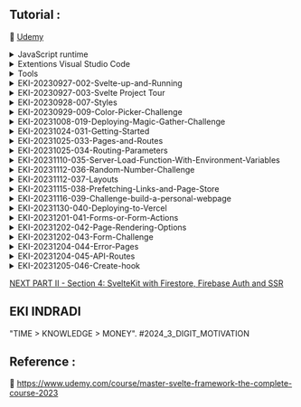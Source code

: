 ## Tutorial : 

:link: [Udemy](https://www.udemy.com/course/master-svelte-framework-the-complete-course-2023)

<details>
  <summary>JavaScript runtime</summary>

1. [NodeJs](https://nodejs.org/en) or [Multi Nodejs / Nvm Windows](https://github.com/EKI-INDRADI/install-multi-nodejs-version-windows) or [Multi Nodejs / Nvm Linux](https://github.com/EKI-INDRADI/install-multi-nodejs-version-linux)

</details>

<details>
  <summary>Extentions Visual Studio Code</summary>
  
1. [Svelte for VS Code](https://marketplace.visualstudio.com/items?itemName=svelte.svelte-vscode)

2. [ESLint](https://marketplace.visualstudio.com/items?itemName=dbaeumer.vscode-eslint)

3. [Prettier - Code formatter](https://marketplace.visualstudio.com/items?itemName=esbenp.prettier-vscode)

4. [indent-rainbow](https://marketplace.visualstudio.com/items?itemName=oderwat.indent-rainbow)

</details>

<details>
  <summary>Tools</summary>

1. [Svelte Society Tools](https://sveltesociety.dev/tools)

2. [REPL (WEB SVELTE CODE)](https://svelte.dev/repl/hello-world?version=3.50.1)

3. [Allow CORS: Access-Control-Allow-Origin](https://chrome.google.com/webstore/detail/allow-cors-access-control/lhobafahddgcelffkeicbaginigeejlf/related)

</details>



<details>
  <summary>EKI-20230927-002-Svelte-up-and-Running</summary>

```sh

npm init vite@latest

Project Name : demo
Select a framework : Svelte
Select a variant : JavaScript


  cd demo     
  npm install 
  npm run dev

```

</details>


<details>
  <summary>EKI-20230927-003-Svelte Project Tour</summary>

```sh
./package.json

  "scripts": {
    "dev": "vite",                 ---> npm run dev (run from code)
    "build": "vite build",         ---> npm run build (build code to production ./dist) 
    "preview": "vite preview"      ---> npm run preview (preview production ./dist)
  },

```

</details>

<details>
  <summary>EKI-20230928-007-Styles</summary>

```svelte

<style>
  h1 {
    color : red;
  }

  h2 {
    color : blue;
  }

  /* 
  
  include <Fun /> (not recomended) 
  
  :global(h2) {
    color : blue;
  } 

  recomended 
  create ./src/global.css
  update ./src/main.js

  
  */

</style>


```

</details>

<details>
  <summary>EKI-20230929-009-Color-Picker-Challenge</summary>


```sh

  https://milligram.io/#getting-started

  update ./index.html
  update ./src/App.svelte

```

index.html

```html
  <head>
    
    <!-- Google Fonts -->
    <link
      rel="stylesheet"
      href="https://fonts.googleapis.com/css?family=Roboto:300,300italic,700,700italic"
    />

    <!-- CSS Reset -->
    <link
      rel="stylesheet"
      href="https://cdnjs.cloudflare.com/ajax/libs/normalize/8.0.1/normalize.css"
    />

    <!-- Milligram CSS -->
    <link
      rel="stylesheet"
      href="https://cdnjs.cloudflare.com/ajax/libs/milligram/1.4.1/milligram.css"
    />

  </head>

  <body>
    <!-- <div id="app"></div> -->
    <div class="container" id="app"></div>
    <script type="module" src="/src/main.js"></script>
  </body>

```

</details>

<details>
  <summary>EKI-20231008-019-Deploying-Magic-Gather-Challenge</summary>

```sh

source : ./mtg-counter

github public : https://github.com/EKI-INDRADI/mtg-counter-deploy

server : https://vercel.com

deploy :

- https://mtg-counter-deploy.vercel.app/ 

- https://mtg-counter-deploy-m65aoeg47-eki-indradis-projects.vercel.app/

- https://mtg-counter-deploy-git-main-eki-indradis-projects.vercel.app/


```

</details>


<details>
  <summary>EKI-20231024-031-Getting-Started</summary>

```sh

npm create svelte@latest intro-site

Which Svelte app template?
- Skeleton project


Select Additional options ( user arrow keys/space bar)

Add Type checking with TypeScript?
- Yes, using Javascript with JSDoc comments

Add ESLint for code linting?
- No

Add pretier for code formatting?
- Yes

Add Playwright for browser testing?
- No

Add Vitest for unit testing?
- No


--

cd intro-site

npm install

npm run dev -- --open  (for auto open default browser & auto open page http://localhost:5173)


```

</details>


<details>
  <summary>EKI-20231025-033-Pages-and-Routes</summary>

```sh

http://localhost:5173/about

http://localhost:5173/contact

```

</details>


<details>
  <summary>EKI-20231025-034-Routing-Parameters</summary>

```sh

http://localhost:5173/person/1
http://localhost:5173/color/blue
http://localhost:5173/color/red


```

</details>


<details>
  <summary>EKI-20231110-035-Server-Load-Function-With-Environment-Variables</summary>

```sh

https://polygon.io/dashboard/api-keys
https://polygon.io/docs/stocks


create .env

API_KEY=D4qU8yDgffTwUTztFGmu_745j8xMOfdX
PUBLIC_API_KEY=unujnmsadWHJjkhuasdNMWnuacd_123kjjbasdbhkj
RANDOM_NUMBER=7

https://polygon.io/docs/options/getting-started
http://localhost:5173/stock/O:SPY251219C00650000
http://localhost:5173/stock/O:TSLA230113C00015000


http://localhost:5173/random/7
http://localhost:5173/random/32

```

</details>


<details>
  <summary>EKI-20231112-036-Random-Number-Challenge</summary>

```sh

create .env

RANDOM_NUMBER=7

http://localhost:5173/random/7
http://localhost:5173/random/32

```

</details>


<details>
  <summary>EKI-20231112-037-Layouts</summary>

```sh

create .env

SUPER_SECRET=sshhh!!!

http://localhost:5173/contact
http://localhost:5173/about

```

</details>


<details>
  <summary>EKI-20231115-038-Prefetching-Links-and-Page-Store</summary>

```sh

https://kit.svelte.dev/docs/link-options

data-sveltekit-preload-data

```

```svelte

<nav>
  <li><a data-sveltekit-preload-data href="/">Home</a></li>
	<li><a data-sveltekit-preload-data href="contact">Contact</a></li>
	<li><a data-sveltekit-preload-data href="about">About</a></li>
</nav>



```

data-sveltekit-preload-data = perpindahan routes menjadi lebih cepat memanfaat fungsi cache (tidak reload network)


```sh

https://kit.svelte.dev/docs/modules#$app-stores


```


```svelte

<script>

import { getStores, navigating, page, updated } from '$app/stores';

</script>

```

'$app/stores' = untuk mengeluarkan informasi dari fungsi terkait , ex : digunakan untuk check url path dengan tujuan untuk memvalidasi page layout link active  (brubah warna)


</details>



<details>
  <summary>EKI-20231116-039-Challenge-build-a-personal-webpage</summary>

```sh
https://kit.svelte.dev/

cd eki-rnd-svelte-sveltekit-2023
npm create svelte@latest personal-site

Which Svelte app template?
- Sekelton project

Add type checking with TypeScript?
- Yes, using Javascript with JSDoc comments

Select additional options (use arrow keys/space bar)

│  ◻ Add ESLint for code linting
│  ◼ Add Prettier for code formatting
│  ◻ Add Playwright for browser testing
│  ◻ Add Vitest for unit testing
│  ◻ Try out Svelte 5 beta


cd personal-site
npm install
npm run dev -- --open

```


```sh

https://getbootstrap.com/

cd personal-site
npm i bootstrap@5.3.2 -D


https://getbootstrap.com/docs/5.3/components/navbar/


```


```sh

https://zenquotes.io/
https://docs.zenquotes.io/zenquotes-documentation/
https://zenquotes.io/api/random/[your_key]

```

```sh

https://kit.svelte.dev/docs/modules#$app-stores

```



</details>


<details>
  <summary>EKI-20231130-040-Deploying-to-Vercel</summary>

```sh

source : ./personal-site

github public : https://github.com/EKI-INDRADI/personal-site-deploy

server : https://vercel.com

deploy :

- https://personal-site-deploy.vercel.app/ 

- https://personal-site-deploy-kiri65i85-eki-indradis-projects.vercel.app


```

</details>

<details>
  <summary>EKI-20231201-041-Forms-or-Form-Actions</summary>

```sh
#https://kit.svelte.dev/docs/form-actions


```

</details>


<details>
  <summary>EKI-20231202-042-Page-Rendering-Options</summary>

PRERENDER


mirip seperti constructor pada angular

```ts

// contoh angular :

// eksekusi sebelum ui muncul (PRERENDER)

constructor  { 
// run ...
}

// vs 

// eksekusi setelah ui muncul
ngOnit { 
// run  ..
}

```

perintah prerender pada sveltkit

+page.js
```js
export const prerender = true
```



--

SERVER SIDE VS CLIENT SIDE
```sh
# https://chat.openai.com/

ssr: true/false

Pada SvelteKit, SSR (Server-Side Rendering) dan CSR (Client-Side Rendering) adalah dua metode rendering yang berbeda untuk menghasilkan halaman web. SvelteKit memungkinkan Anda mengonfigurasi opsi halaman (page options) untuk mengontrol perilaku rendering halaman. Berikut adalah beberapa perbedaan antara opsi halaman untuk SSR dan CSR:

Pada halaman SSR, opsi ini biasanya diatur sebagai true untuk menunjukkan bahwa halaman tersebut akan di-render di sisi server.

Pada halaman CSR, opsi ini biasanya diatur sebagai false untuk menunjukkan bahwa halaman tersebut akan di-render di sisi klien.

// SSR Page
export let ssr = true;

// CSR Page
export let ssr = false;

```

```sh

#https://kit.svelte.dev/docs/page-options

# +page.js
export const ssr = false;
// If both `ssr` and `csr` are `false`, nothing will be rendered!


# +page.js
export const csr = false;
// If both `csr` and `ssr` are `false`, nothing will be rendered!

```



perbedaanya hanya berpengaruh ketika production


STEP 1

intro-site\src\routes\about\+page.js
```sh

export const prerender = true

```

intro-site\src\routes\contact\+page.server.js
```sh

export const csr = false;
export const ssr = true;

```

intro-site\src\routes\person\[id]\+page.js
```sh

export const csr = true;
export const ssr = false;

```

STEP 2


```sh
npm run build

npm run preview
```


STEP 3 (result)

http://localhost:4173/about (prerender) - view source

```html

<!DOCTYPE html>
<html lang="en">
	<head>
		<meta charset="utf-8" />
		<link rel="icon" href="./favicon.png" />
		<meta name="viewport" content="width=device-width, initial-scale=1" />
		
		<link href="./_app/immutable/assets/0.42d40de3.css" rel="stylesheet">
		<link rel="modulepreload" href="./_app/immutable/entry/start.57f840f0.js">
		<link rel="modulepreload" href="./_app/immutable/chunks/scheduler.cc1c0861.js">
		<link rel="modulepreload" href="./_app/immutable/chunks/singletons.9f3dd68e.js">
		<link rel="modulepreload" href="./_app/immutable/chunks/parse.bee59afc.js">
		<link rel="modulepreload" href="./_app/immutable/entry/app.e42f94c0.js">
		<link rel="modulepreload" href="./_app/immutable/chunks/index.10b1266b.js">
		<link rel="modulepreload" href="./_app/immutable/nodes/0.ab433938.js">
		<link rel="modulepreload" href="./_app/immutable/chunks/stores.96802055.js">
		<link rel="modulepreload" href="./_app/immutable/nodes/2.27ed13f7.js">
		<link rel="modulepreload" href="./_app/immutable/nodes/5.1f578d22.js">
	</head>
	<body data-sveltekit-preload-data="hover">
		<div style="display: contents">   <nav> <li><a data-sveltekit-preload-data href="/" class="svelte-1fbb995" data-svelte-h="svelte-xnw5qc">Home</a></li> <li><a data-sveltekit-preload-data href="contact" class="svelte-1fbb995" data-svelte-h="svelte-g9fcr8">Contact</a></li> <li><a data-sveltekit-preload-data href="about" class="svelte-1fbb995 active" data-svelte-h="svelte-1bvyusd">About</a></li> </nav> <h1>eki</h1> <h2>Path : /about</h2> <main><h2>SUPER SECRET PLEASE DONT LOOK &quot;sshhh!!!&quot;.</h2> <h1 data-svelte-h="svelte-soqi9t">About</h1>   </main> 
			
			<script>
				{
					__sveltekit_og4cwl = {
						base: new URL(".", location).pathname.slice(0, -1),
						env: {"PUBLIC_API_KEY":"unujnmsadWHJjkhuasdNMWnuacd_123kjjbasdbhkj"}
					};

					const element = document.currentScript.parentElement;

					const data = [{"type":"data","data":{name:"eki"},"uses":{}},{"type":"data","data":{secret:"sshhh!!!"},"uses":{}},null];

					Promise.all([
						import("./_app/immutable/entry/start.57f840f0.js"),
						import("./_app/immutable/entry/app.e42f94c0.js")
					]).then(([kit, app]) => {
						kit.start(app, element, {
							node_ids: [0, 2, 5],
							data,
							form: null,
							error: null
						});
					});
				}
			</script>
		</div>
	</body>
</html>

```

http://localhost:4173/contact (csr=false, ssr=true) - view source , halaman akan dirender di server

```html


<!DOCTYPE html>
<html lang="en">
	<head>
		<meta charset="utf-8" />
		<link rel="icon" href="./favicon.png" />
		<meta name="viewport" content="width=device-width, initial-scale=1" />
		
		<link href="./_app/immutable/assets/0.42d40de3.css" rel="stylesheet">
	</head>
	<body data-sveltekit-preload-data="hover">
		<div style="display: contents">   <nav> <li><a data-sveltekit-preload-data href="/" class="svelte-1fbb995" data-svelte-h="svelte-xnw5qc">Home</a></li> <li><a data-sveltekit-preload-data href="contact" class="svelte-1fbb995 active" data-svelte-h="svelte-g9fcr8">Contact</a></li> <li><a data-sveltekit-preload-data href="about" class="svelte-1fbb995" data-svelte-h="svelte-1bvyusd">About</a></li> </nav> <h1>eki</h1> <h2>Path : /contact</h2> <main><h2 data-svelte-h="svelte-1xrwqqx">Contact Special Layout</h2> <h1 data-svelte-h="svelte-tbczl2">Contact</h1>    <form method="POST"> <label for="email" data-svelte-h="svelte-1p9d3fm">Email</label> <input type="email" name="email" id="email"> <br>    <label for="Message" data-svelte-h="svelte-10jibt4">Message</label> <br> <textarea name="message" id="message" cols="30" rows="10"></textarea> <br>    <button type="submit" data-svelte-h="svelte-7fuxb2">Send Message</button></form>  </main> </div>
	</body>
</html>


```

http://localhost:4173/person/1 (csr=true, ssr=false) - view source , halaman akan dirender di client

```html

<!DOCTYPE html>
<html lang="en">
	<head>
		<meta charset="utf-8" />
		<link rel="icon" href="../favicon.png" />
		<meta name="viewport" content="width=device-width, initial-scale=1" />
		
	</head>
	<body data-sveltekit-preload-data="hover">
		<div style="display: contents">
			<script>
				{
					__sveltekit_og4cwl = {
						base: new URL("..", location).pathname.slice(0, -1),
						env: {"PUBLIC_API_KEY":"unujnmsadWHJjkhuasdNMWnuacd_123kjjbasdbhkj"}
					};

					const element = document.currentScript.parentElement;

					Promise.all([
						import("../_app/immutable/entry/start.57f840f0.js"),
						import("../_app/immutable/entry/app.e42f94c0.js")
					]).then(([kit, app]) => {
						kit.start(app, element);
					});
				}
			</script>
		</div>
	</body>
</html>

```

--

sveltekit adapter
```sh
https://kit.svelte.dev/docs/adapters

# intro-site\svelte.config.js

# import adapter from '@sveltejs/adapter-auto'; // default

# @sveltejs/adapter-cloudflare for Cloudflare Pages
# @sveltejs/adapter-cloudflare-workers for Cloudflare Workers
# @sveltejs/adapter-netlify for Netlify
# @sveltejs/adapter-node for Node servers
# @sveltejs/adapter-static for static site generation (SSG)
# @sveltejs/adapter-vercel for Vercel

# comunity adapter https://sveltesociety.dev/components#adapters

```

example : 

```bash

npm install --save-dev @sveltejs/adapter-static

```

Konfigurasi adapter:
Tambahkan adapter tersebut ke konfigurasi SvelteKit di berkas svelte.config.js:

svelte.config.js
```js

import adapter from '@sveltejs/adapter-auto';
// import adapter from '@sveltejs/adapter-static';


/** @type {import('@sveltejs/kit').Config} */
const config = {
	kit: {
		// adapter-auto only supports some environments, see https://kit.svelte.dev/docs/adapter-auto for a list.
		// If your environment is not supported or you settled on a specific environment, switch out the adapter.
		// See https://kit.svelte.dev/docs/adapters for more information about adapters.
		adapter: adapter()
	}
};

export default config;

```

```bash

npm run build

```



</details>


<details>
  <summary>EKI-20231202-043-Form-Challenge</summary>

```sh
https://kit.svelte.dev/

cd eki-rnd-svelte-sveltekit-2023
npm create svelte@latest form-challenge

Which Svelte app template?
- Sekelton project

Add type checking with TypeScript?
- Yes, using Javascript with JSDoc comments

Select additional options (use arrow keys/space bar)

│  ◻ Add ESLint for code linting
│  ◼ Add Prettier for code formatting
│  ◻ Add Playwright for browser testing
│  ◻ Add Vitest for unit testing
│  ◻ Try out Svelte 5 beta


cd form-challenge
npm install
npm run dev -- --open

```

</details>

<details>
  <summary>EKI-20231204-044-Error-Pages</summary>

```sh

# NOT FOUND ERROR HANDLE
http://localhost:5173/person/44

# FOUND
http://localhost:5173/person/1


# ERROR HANDLE
http://localhost:5173/random/2

```


```js

    // 1
    if (+params.id === 44) {
        throw error(404, {message : 'Person not found'})
    }


    //2
    // create intro-site\src\routes\+error.svelte  <<< auto redirect handle error with ui, makesure name '+error.svelte'

```

</details>

<details>
  <summary>EKI-20231204-045-API-Routes</summary>


```sh

# API - SERVER SIDE ROUTE
# https://kit.svelte.dev/docs/routing#server

# intro-site\src\routes\fish\+server.js
# http://localhost:5173/fish

# intro-site\src\routes\shark\+server.js
# http://localhost:5173/shark

```


</details>

<details>
  <summary>EKI-20231205-046-Create-hook</summary>


STEP 1
```sh

# hook -> semacem ctx / memory browser / cookies / untuk memory read data di routes tertentu (mirip middlewares) ex : permission page

# https://kit.svelte.dev/docs/hooks

# http://localhost:5173/random/2

# intro-site\src\hooks.server.js

# intro-site\src\routes\random\[number]\+page.server.js

```


TEST hooks
```js
// intro-site\src\hooks.server.js for test page http://localhost:5173/random/2

/** @type {import('@sveltejs/kit').Handle} */
export async function handle({ event, resolve }) {
    //https://kit.svelte.dev/docs/hooks

    // if (event.url.pathname.startsWith('/custom')) {
    // if (event.url.pathname.startsWith('/random')) { //  jika /random ->  http://localhost:5173/random
    // 	return new Response('custom response');
    // }

    console.log('ran on server')

    event.locals.user = await getUser();

    const response = await resolve(event);
    return response;
}


async function getUser() {
    return {
        email: 'eki@red.com',
        // admin : true // ADMIN USER
        admin : false // NORMAL USER
    }
}
```
STEP 1 TEST : http://localhost:5173/random/2





STEP 2

create
intro-site\src\routes\admin\+page.server.js

update
intro-site\src\hooks.server.js
```js

async function getUser() {
    return {
        email: 'eki@red.com',
        admin : true // ADMIN USER
        // admin : false // NORMAL USER
    }
}

```

STEP 2 TEST : http://localhost:5173/admin




NEXT STEP (OPTIONAL)


```js

// secure page (optional)
// https://kit.svelte.dev/docs/hooks

```


src/hooks.server.js
```js
import * as Sentry from '@sentry/node';
import crypto from 'crypto';

Sentry.init({/*...*/})

/** @type {import('@sveltejs/kit').HandleServerError} */
export async function handleError({ error, event }) {
	const errorId = crypto.randomUUID();
	// example integration with https://sentry.io/
	Sentry.captureException(error, { extra: { event, errorId } });

	return {
		message: 'Whoops!',
		errorId
	};
}
```

src/hooks.client.js
```js
import * as Sentry from '@sentry/svelte';

Sentry.init({/*...*/})

/** @type {import('@sveltejs/kit').HandleClientError} */
export async function handleError({ error, event }) {
	const errorId = crypto.randomUUID();
	// example integration with https://sentry.io/
	Sentry.captureException(error, { extra: { event, errorId } });

	return {
		message: 'Whoops!',
		errorId
	};
}
```


</details>


[NEXT PART II - Section 4: SvelteKit with Firestore, Firebase Auth and SSR](https://github.com/EKI-INDRADI/eki-rnd-svelte-sveltekit-2023-part-2)


## EKI INDRADI

"TIME > KNOWLEDGE > MONEY". #2024_3_DIGIT_MOTIVATION

## Reference : 

:link: https://www.udemy.com/course/master-svelte-framework-the-complete-course-2023


